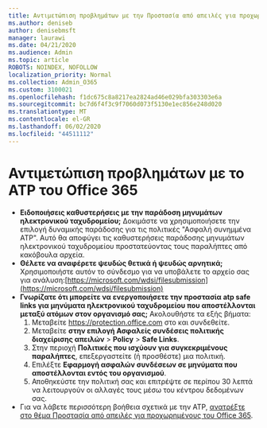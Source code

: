 ```yaml
---
title: Αντιμετώπιση προβλημάτων με την Προστασία από απειλές για προχωρημένους (ATP) του Office 365 για προχωρημένους
ms.author: deniseb
author: denisebmsft
manager: laurawi
ms.date: 04/21/2020
ms.audience: Admin
ms.topic: article
ROBOTS: NOINDEX, NOFOLLOW
localization_priority: Normal
ms.collection: Admin_O365
ms.custom: 3100021
ms.openlocfilehash: f1dc675c8a8217ea2824ad46e029bfa303303e6a
ms.sourcegitcommit: bc7d6f4f3c9f7060d073f5130e1ec856e248d020
ms.translationtype: MT
ms.contentlocale: el-GR
ms.lasthandoff: 06/02/2020
ms.locfileid: "44511112"
---
```

# <a name="troubleshoot-issues-with-office-365-atp"></a>Αντιμετώπιση προβλημάτων με το ATP του Office 365

- **Ειδοποιήσεις καθυστερήσεις με την παράδοση μηνυμάτων ηλεκτρονικού ταχυδρομείου;** Δοκιμάστε να χρησιμοποιήσετε την επιλογή δυναμικής παράδοσης για τις πολιτικές "Ασφαλή συνημμένα ATP". Αυτό θα αποφύγει τις καθυστερήσεις παράδοσης μηνυμάτων ηλεκτρονικού ταχυδρομείου προστατεύοντας τους παραλήπτες από κακόβουλα αρχεία.
- **Θέλετε να αναφέρετε ψευδώς θετικά ή ψευδώς αρνητικά;** Χρησιμοποιήστε αυτόν το σύνδεσμο για να υποβάλετε το αρχείο σας για ανάλυση:[https://microsoft.com/wdsi/filesubmission](https://microsoft.com/wdsi/filesubmission)
- **Γνωρίζατε ότι μπορείτε να ενεργοποιήσετε την προστασία atp safe links για μηνύματα ηλεκτρονικού ταχυδρομείου που αποστέλλονται μεταξύ ατόμων στον οργανισμό σας;** Ακολουθήστε τα εξής βήματα:
    1. Μεταβείτε https://protection.office.com στο και συνδεθείτε.
    2. Μεταβείτε **στην επιλογή Ασφαλείς συνδέσεις πολιτικής διαχείρισης απειλών**  >  **Policy**  >  **Safe Links**.
    3. Στην περιοχή **Πολιτικές που ισχύουν για συγκεκριμένους παραλήπτες**, επεξεργαστείτε (ή προσθέστε) μια πολιτική.
    4. Επιλέξτε **Εφαρμογή ασφαλών συνδέσεων σε μηνύματα που αποστέλλονται εντός του οργανισμού**.
    5. Αποθηκεύστε την πολιτική σας και επιτρέψτε σε περίπου 30 λεπτά να λειτουργούν οι αλλαγές τους μέσω του κέντρου δεδομένων σας.
- Για να λάβετε περισσότερη βοήθεια σχετικά με την ATP, [ανατρέξτε στο θέμα Προστασία από απειλές για προχωρημένους του Office 365](https://docs.microsoft.com/microsoft-365/security/office-365-security/office-365-atp).